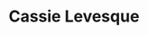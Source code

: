 ---
title: "Cassie Levesque"
presenter_id: cassie_levesque
layout: member_all_presentations
permalink: /member_full_publications/:presenter_id/
---